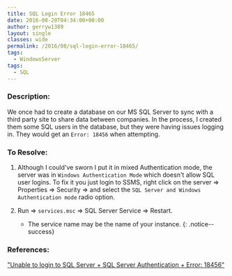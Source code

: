 ```yaml
---
title: SQL Login Error 18465
date: 2016-08-20T04:34:00+00:00
author: gerryw1389
layout: single
classes: wide
permalink: /2016/08/sql-login-error-18465/
tags:
  - WindowsServer
tags:
  - SQL
---
```

<!--more-->

### Description:

We once had to create a database on our MS SQL Server to sync with a third party site to share data between companies. In the process, I created them some SQL users in the database, but they were having issues logging in. They would get an `Error: 18456` when attempting.

### To Resolve:

1. Although I could've sworn I put it in mixed Authentication mode, the server was in `Windows Authentication Mode` which doesn't allow SQL user logins. To fix it you just login to SSMS, right click on the server => Properties => Security => and select the `SQL Server and Windows Authentication mode` radio option.

2. Run => `services.msc` => SQL Server Service => Restart. 

   - The service name may be the name of your instance.
   {: .notice--success}

### References:

["Unable to login to SQL Server + SQL Server Authentication + Error: 18456"](http://stackoverflow.com/questions/2474839/unable-to-login-to-sql-server-sql-server-authentication-error-18456)